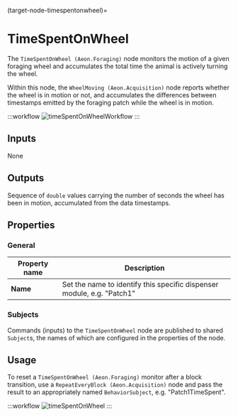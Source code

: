 (target-node-timespentonwheel)=
# TimeSpentOnWheel 
The `TimeSpentOnWheel (Aeon.Foraging)` node monitors the motion of a given foraging wheel and accumulates the total time the animal is actively turning the wheel.
<!-- TODO: Add link to wheelmoving.md when available -->
Within this node, the `WheelMoving (Aeon.Acquisition)` node reports whether the wheel is in motion or not, and accumulates the differences between timestamps emitted by the foraging patch while the wheel is in motion.

:::workflow
![timeSpentOnWheelWorkflow](../../../../workflows/timeSpentOnWheelWorkflow.bonsai)
:::

## Inputs
None

## Outputs
Sequence of `double` values carrying the number of seconds the wheel has been in motion, accumulated from the data timestamps.

## Properties
### General
| Property name | Description                                               |
|---------------|-----------------------------------------------------------|
| **Name**      | Set the name to identify this specific dispenser module, e.g. "Patch1" |

### Subjects
Commands (inputs) to the `TimeSpentOnWheel` node are published to shared `Subject`s, the names of which are configured in the properties of the node. 
<!-- To be completed 
###### Device event subjects 
`HarpMessage` events emitted to a `Subject`

| Subject name      | Type        | Description                   |
|-------------------|-------------|-------------------------------|
| **Event1**        | `Type`      | Description of Event1         |
| **Event2**        | `Type`      | Description of Event2         |

###### Other output subjects
Other subjects published or updated by the node, usually ater some processing

| Subject name      | Type          | Description                                                                                     |
|-------------------|---------------|-------------------------------------------------------------------------------------------------|
| **Output1**       | `Type`        | Description of Output1                                                                          |
| **Output2**       | `Type`        | Description of Output2                                                                          |

###### Device command subjects 
Existing subjects published outside of the node, but used for input / trigger

| Subject name      | Type          | Description                                                                                     |
|-------------------|---------------|-------------------------------------------------------------------------------------------------|
| **Command1**      | `Type`        | Description of Command1                                                                         |
| **Command2**      | `Type`        | Description of Command2                                                                         |
-->
## Usage 
<!-- TODO: Add link to RepeatEveryBlock.md when available -->
To reset a `TimeSpentOnWheel (Aeon.Foraging)` monitor after a block transition, use a `RepeatEveryBlock (Aeon.Acquisition)` node and pass the result to an appropriately named `BehaviorSubject`, e.g. "Patch1TimeSpent".

:::workflow
![timeSpentOnWheel](../../../../workflows/timeSpentOnWheel.bonsai)
:::
